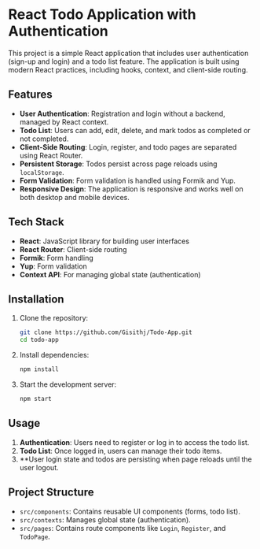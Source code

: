 # React Todo Application with Authentication

This project is a simple React application that includes user authentication (sign-up and login) and a todo list feature. The application is built using modern React practices, including hooks, context, and client-side routing.

## Features

- **User Authentication**: Registration and login without a backend, managed by React context.
- **Todo List**: Users can add, edit, delete, and mark todos as completed or not completed.
- **Client-Side Routing**: Login, register, and todo pages are separated using React Router.
- **Persistent Storage**: Todos persist across page reloads using `localStorage`.
- **Form Validation**: Form validation is handled using Formik and Yup.
- **Responsive Design**: The application is responsive and works well on both desktop and mobile devices.

## Tech Stack

- **React**: JavaScript library for building user interfaces
- **React Router**: Client-side routing
- **Formik**: Form handling
- **Yup**: Form validation
- **Context API**: For managing global state (authentication)

## Installation

1. Clone the repository:

    ```bash
    git clone https://github.com/Gisithj/Todo-App.git
    cd todo-app
    ```

2. Install dependencies:

    ```bash
    npm install
    ```

3. Start the development server:

    ```bash
    npm start
    ```

## Usage

1. **Authentication**: Users need to register or log in to access the todo list.
2. **Todo List**: Once logged in, users can manage their todo items.
3. **User login state and todos are persisting when page reloads until the user logout.

## Project Structure

- `src/components`: Contains reusable UI components (forms, todo list).
- `src/contexts`: Manages global state (authentication).
- `src/pages`: Contains route components like `Login`, `Register`, and `TodoPage`.

